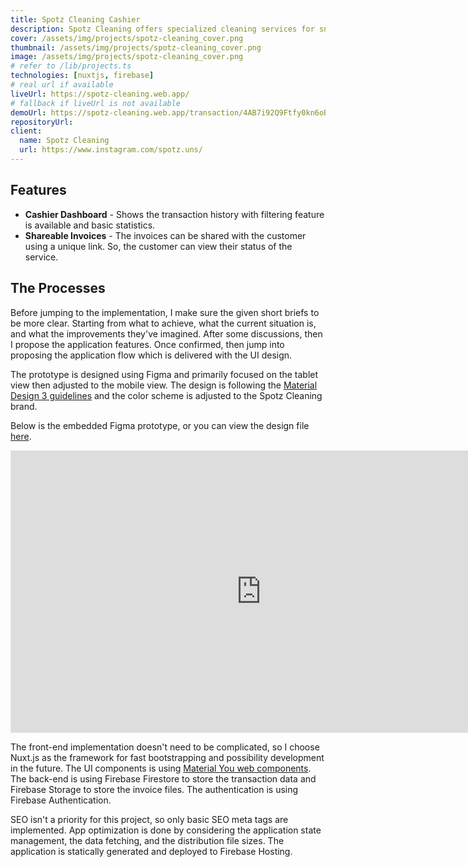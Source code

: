 ```yaml
---
title: Spotz Cleaning Cashier
description: Spotz Cleaning offers specialized cleaning services for sneakers, ensuring they look as good as new. Our user-friendly cashier dashboard and shareable invoices make managing transactions seamless and efficient.
cover: /assets/img/projects/spotz-cleaning_cover.png
thumbnail: /assets/img/projects/spotz-cleaning_cover.png
image: /assets/img/projects/spotz-cleaning_cover.png
# refer to /lib/projects.ts
technologies: [nuxtjs, firebase]
# real url if available
liveUrl: https://spotz-cleaning.web.app/
# fallback if liveUrl is not available
demoUrl: https://spotz-cleaning.web.app/transaction/4AB7i92Q9Ftfy0kn6oBp?ref=link_copy
repositoryUrl:
client:
  name: Spotz Cleaning
  url: https://www.instagram.com/spotz.uns/
---
```


## Features
- **Cashier Dashboard** - Shows the transaction history with filtering feature is available and basic statistics.
- **Shareable Invoices** - The invoices can be shared with the customer using a unique link. So, the customer can view their status of the service.

## The Processes
Before jumping to the implementation, I make sure the given short briefs to be more clear. Starting from what to achieve, what the current situation is, and what the improvements they've imagined. After some discussions, then I propose the application features. Once confirmed, then jump into proposing the application flow which is delivered with the UI design.

The prototype is designed using Figma and primarily focused on the tablet view then adjusted to the mobile view. The design is following the [Material Design 3 guidelines](https://m3.material.io/) and the color scheme is adjusted to the Spotz Cleaning brand.

Below is the embedded Figma prototype, or you can view the design file [here](https://www.figma.com/design/Fof1nqUSiJHptv7APqSroL/Spotz-Cleaning%2FUI?node-id=54295-24237&t=d4GVWLz9gQb3kiQa-1).
<iframe style="border: 1px solid rgba(0, 0, 0, 0.1);" width="800" height="450" loading="lazy" class="overflowing bg-slate-100" data-scroll data-scroll-speed="1" data-scroll-delay="0.05" src="https://www.figma.com/embed?embed_host=share&url=https%3A%2F%2Fwww.figma.com%2Fproto%2FFof1nqUSiJHptv7APqSroL%2FSpotz-Cleaning%252FUI%3Fpage-id%3D54295%253A24237%26node-id%3D54317-26701%26viewport%3D521%252C298%252C0.21%26t%3DEgl98EDuiEP534Nb-1%26scaling%3Dscale-down%26content-scaling%3Dresponsive%26starting-point-node-id%3D54317%253A26701" allowfullscreen></iframe>

The front-end implementation doesn't need to be complicated, so I choose Nuxt.js as the framework for fast bootstrapping and possibility development in the future. The UI components is using [Material You web components](https://material-web.dev/). The back-end is using Firebase Firestore to store the transaction data and Firebase Storage to store the invoice files. The authentication is using Firebase Authentication.

SEO isn't a priority for this project, so only basic SEO meta tags are implemented. App optimization is done by considering the application state management, the data fetching, and the distribution file sizes. The application is statically generated and deployed to Firebase Hosting.